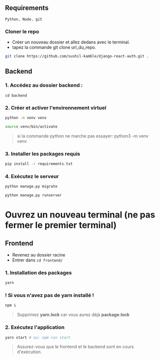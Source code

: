 
## Requirements

`Python, Node, git`

### Cloner le repo

- Créer un nouveau dossier et allez dedans avec le terminal.
- tapez la commande git clone url_du_repo.

```bash
git clone https://github.com/sushil-kamble/django-react-auth.git .
```

## Backend

### 1. Accédez au dossier backend :

`cd backend`

### 2. Créer et activer l'environnement virtuel

```bash
python -m venv venv

source venv/bin/activate
```
>si la commande python ne marche pas essayer: python3 -m venv venv

### 3. Installer les packages requis

```bash
pip install -r requirements.txt
```

### 4. Exécutez le serveur

```bash
python manage.py migrate

python manage.py runserver
```

# Ouvrez un nouveau terminal (ne pas fermer le premier terminal)

## Frontend

- Revenez au dossier racine
- Entrer dans `cd frontend/`

### 1. Installation des packages

```bash
yarn
```

### ! Si vous n'avez pas de yarn installé !
```bash
npm i
```

> Supprimez **yarn.lock** car vous aurez déjà **package.lock**



### 2. Exécutez l'application

```bash
yarn start # ou: npm run start
```

> Assurez-vous que le frontend et le backend sont en cours d'exécution.

